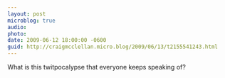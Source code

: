 ```yaml
---
layout: post
microblog: true
audio: 
photo: 
date: 2009-06-12 18:00:00 -0600
guid: http://craigmcclellan.micro.blog/2009/06/13/t2155541243.html
---
```

What is this twitpocalypse that everyone keeps speaking of?
